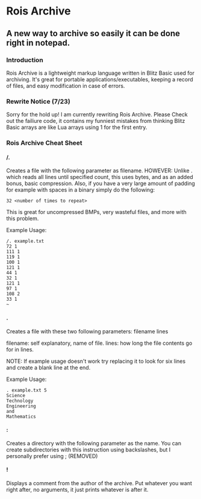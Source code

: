 # Rois Archive



## A new way to archive so easily it can be done right in notepad.




### Introduction



Rois Archive is a lightweight markup language written in Blitz Basic used
for archiving. It's great for portable applications/executables, keeping a record
of files, and easy modification in case of errors.



### Rewrite Notice (7/23)



Sorry for the hold up!
I am currently rewriting Rois Archive. 
Please Check out the failiure code, it contains my funniest mistakes
from thinking Blitz Basic arrays are like Lua arrays using 1 for the first entry.




### Rois Archive Cheat Sheet



#### /.

Creates a file with the following parameter as filename.
HOWEVER: Unlike . which reads all lines until specified count,
this uses bytes, and as an added bonus, basic compression.
Also, if you have a very large amount of padding for example with 
spaces in a binary simply do the following:
```
32 <number of times to repeat>
```
This is great for uncompressed BMPs, very wasteful files, and more with
this problem.



Example Usage:
```
/. example.txt
72 1
111 1
119 1
100 1
121 1
44 1
32 1
121 1
97 1
108 2
33 1
~
```



#### .

Creates a file with these two following parameters: filename lines



filename: self explanatory, name of file.
lines: how long the file contents go for in lines.



NOTE: If example usage doesn't work try replacing it to look for six
lines and create a blank line at the end.



Example Usage:
```
. example.txt 5
Science
Technology
Engineering
and
Mathematics
```




#### :

Creates a directory with the following parameter as the name.
You can create subdirectories with this instruction using backslashes,
but I personally prefer using ; (REMOVED)



#### !

Displays a comment from the author of the archive. Put whatever you want right after, no arguments, it just prints whatever is after it.
